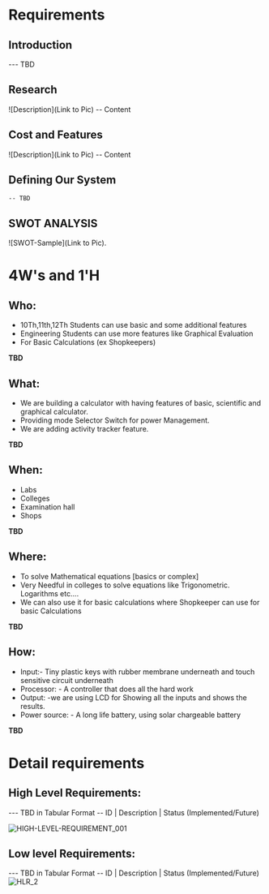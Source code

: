 # Requirements
## Introduction
 --- TBD   

## Research
![Description](Link to Pic)
-- Content 
## Cost and Features
![Description](Link to Pic)
-- Content 
## Defining Our System
    -- TBD
## SWOT ANALYSIS
![SWOT-Sample](Link to Pic).

# 4W&#39;s and 1&#39;H

## Who:
*	10Th,11th,12Th Students can use basic and some additional features
*	Engineering Students can use more features like Graphical Evaluation
*	For Basic Calculations (ex Shopkeepers)


**TBD**

## What:
 *	We are building a calculator with having features of basic, scientific and graphical calculator.
 *	Providing mode Selector Switch for power Management.
 *	We are adding activity tracker feature.


**TBD**

## When:
*	Labs
*	Colleges
*	Examination hall
*	Shops


**TBD**

## Where:
*	To solve Mathematical equations [basics or complex]
*	Very Needful in colleges to solve equations like Trigonometric. Logarithms etc.…
*	We can also use it for basic calculations where Shopkeeper can use for basic Calculations


**TBD**

## How:
*	Input:- Tiny plastic keys with rubber membrane underneath and touch sensitive circuit underneath
*	Processor: - A controller that does all the hard work
*	Output: -we are using LCD for Showing all the inputs and shows the results.
*	Power source: - A long life battery, using solar chargeable battery


**TBD**

# Detail requirements
## High Level Requirements:
--- TBD in Tabular Format 
-- ID | Description | Status (Implemented/Future)
 
![HIGH-LEVEL-REQUIREMENT_001](https://user-images.githubusercontent.com/78853902/107848518-065e9900-6e1a-11eb-9fa0-287d8afcb05d.png)


##  Low level Requirements:
--- TBD in Tabular Format 
-- ID | Description | Status (Implemented/Future)
![HLR_2](https://user-images.githubusercontent.com/78853902/107847731-0f4c6c00-6e14-11eb-918f-560e4cd2903d.png)

